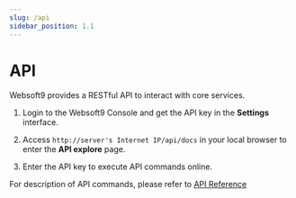 ```yaml
---
slug: /api
sidebar_position: 1.1
---
```


# API

Websoft9 provides a RESTful API to interact with core services.

1. Login to the Websoft9 Console and get the API key in the **Settings** interface. 

2. Access `http://server's Internet IP/api/docs` in your local browser to enter the **API explore** page.

3. Enter the API key to execute API commands online.

For description of API commands, please refer to [API Reference](https://support.websoft9.com/apidocs)